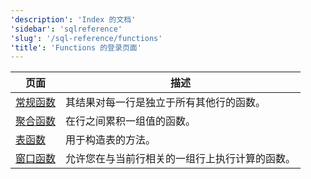 ```yaml
---
'description': 'Index 的文档'
'sidebar': 'sqlreference'
'slug': '/sql-reference/functions'
'title': 'Functions 的登录页面'
---
```


| 页面                                                                | 描述                                                                                                |
|---------------------------------------------------------------------|-----------------------------------------------------------------------------------------------------|
| [常规函数](/sql-reference/functions/regular-functions)      | 其结果对每一行是独立于所有其他行的函数。                                                           |
| [聚合函数](/sql-reference/aggregate-functions)   | 在行之间累积一组值的函数。                                                                          |
| [表函数](/sql-reference/aggregate-functions)       | 用于构造表的方法。                                                                                 |
| [窗口函数](/sql-reference/window-functions)         | 允许您在与当前行相关的一组行上执行计算的函数。                                                    |
